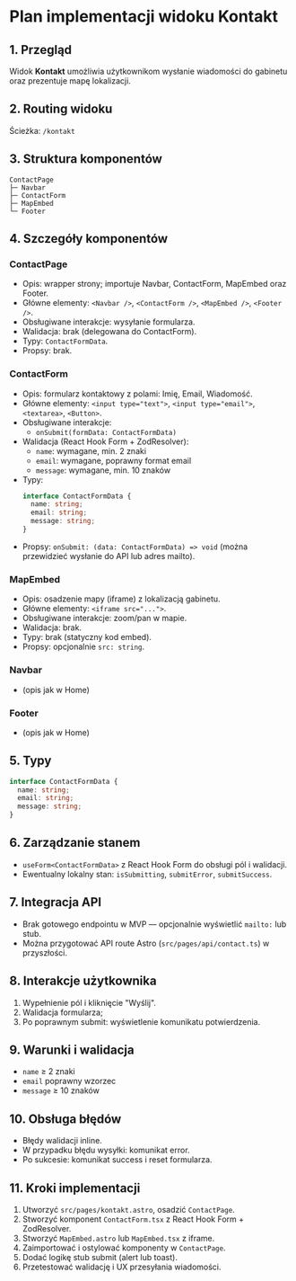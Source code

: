 # Plan implementacji widoku Kontakt

## 1. Przegląd

Widok **Kontakt** umożliwia użytkownikom wysłanie wiadomości do gabinetu oraz prezentuje mapę lokalizacji.

## 2. Routing widoku

Ścieżka: `/kontakt`

## 3. Struktura komponentów

```
ContactPage
├─ Navbar
├─ ContactForm
├─ MapEmbed
└─ Footer
```

## 4. Szczegóły komponentów

### ContactPage

- Opis: wrapper strony; importuje Navbar, ContactForm, MapEmbed oraz Footer.
- Główne elementy: `<Navbar />`, `<ContactForm />`, `<MapEmbed />`, `<Footer />`.
- Obsługiwane interakcje: wysyłanie formularza.
- Walidacja: brak (delegowana do ContactForm).
- Typy: `ContactFormData`.
- Propsy: brak.

### ContactForm

- Opis: formularz kontaktowy z polami: Imię, Email, Wiadomość.
- Główne elementy: `<input type="text">`, `<input type="email">`, `<textarea>`, `<Button>`.
- Obsługiwane interakcje:
  - `onSubmit(formData: ContactFormData)`
- Walidacja (React Hook Form + ZodResolver):
  - `name`: wymagane, min. 2 znaki
  - `email`: wymagane, poprawny format email
  - `message`: wymagane, min. 10 znaków
- Typy:
  ```ts
  interface ContactFormData {
    name: string;
    email: string;
    message: string;
  }
  ```
- Propsy: `onSubmit: (data: ContactFormData) => void` (można przewidzieć wysłanie do API lub adres mailto).

### MapEmbed

- Opis: osadzenie mapy (iframe) z lokalizacją gabinetu.
- Główne elementy: `<iframe src="...">`.
- Obsługiwane interakcje: zoom/pan w mapie.
- Walidacja: brak.
- Typy: brak (statyczny kod embed).
- Propsy: opcjonalnie `src: string`.

### Navbar

- (opis jak w Home)

### Footer

- (opis jak w Home)

## 5. Typy

```ts
interface ContactFormData {
  name: string;
  email: string;
  message: string;
}
```

## 6. Zarządzanie stanem

- `useForm<ContactFormData>` z React Hook Form do obsługi pól i walidacji.
- Ewentualny lokalny stan: `isSubmitting`, `submitError`, `submitSuccess`.

## 7. Integracja API

- Brak gotowego endpointu w MVP — opcjonalnie wyświetlić `mailto:` lub stub.
- Można przygotować API route Astro (`src/pages/api/contact.ts`) w przyszłości.

## 8. Interakcje użytkownika

1. Wypełnienie pól i kliknięcie "Wyślij".
2. Walidacja formularza;
3. Po poprawnym submit: wyświetlenie komunikatu potwierdzenia.

## 9. Warunki i walidacja

- `name` ≥ 2 znaki
- `email` poprawny wzorzec
- `message` ≥ 10 znaków

## 10. Obsługa błędów

- Błędy walidacji inline.
- W przypadku błędu wysyłki: komunikat error.
- Po sukcesie: komunikat success i reset formularza.

## 11. Kroki implementacji

1. Utworzyć `src/pages/kontakt.astro`, osadzić `ContactPage`.
2. Stworzyć komponent `ContactForm.tsx` z React Hook Form + ZodResolver.
3. Stworzyć `MapEmbed.astro` lub `MapEmbed.tsx` z iframe.
4. Zaimportować i ostylować komponenty w `ContactPage`.
5. Dodać logikę stub submit (alert lub toast).
6. Przetestować walidację i UX przesyłania wiadomości.
